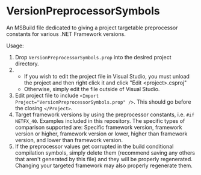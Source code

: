 VersionPreprocessorSymbols
==========================

An MSBuild file dedicated to giving a project targetable preprocessor constants for various .NET Framework versions.

Usage:

1. Drop `VersionPreprocessorSymbols.prop` into the desired project directory.
2.
	* If you wish to edit the project file in Visual Studio, you must unload the project and then right click it and click "Edit &lt;project&gt;.csproj"
	* Otherwise, simply edit the file outside of Visual Studio.
3. Edit project file to include `<Import Project="VersionPreprocessorSymbols.prop" />`. This should go before the closing `</Project>`.
4. Target framework versions by using the preprocessor constants, i.e. `#if NETFX_40`. Examples included in this repository. The specific types of comparison supported are: Specific framework version, framework version or higher, framework version or lower, higher than framework version, and lower than framework version.
5. If the preprocessor values get corrupted in the build conditional compilation symbols, simply delete them (recommend saving any others that aren't generated by this file) and they will be properly regenerated. Changing your targeted framework may also properly regenerate them.